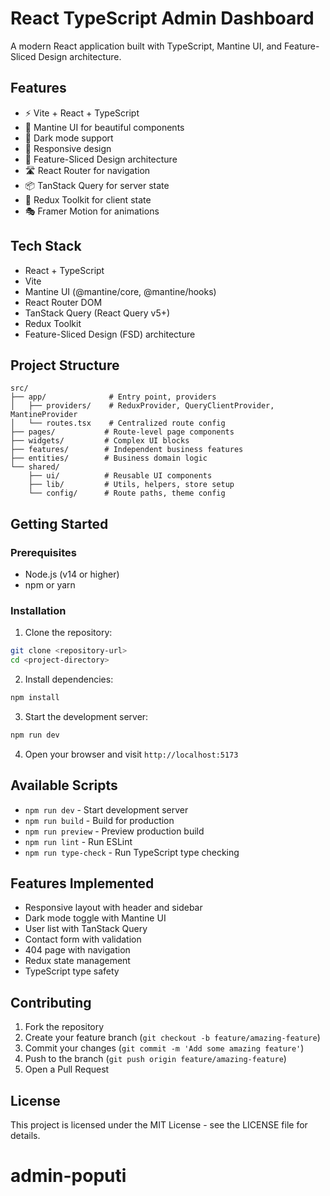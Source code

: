 # React TypeScript Admin Dashboard

A modern React application built with TypeScript, Mantine UI, and Feature-Sliced Design architecture.

## Features

- ⚡️ Vite + React + TypeScript
- 🎨 Mantine UI for beautiful components
- 🌙 Dark mode support
- 📱 Responsive design
- 🧩 Feature-Sliced Design architecture
- 🛣️ React Router for navigation
- 📦 TanStack Query for server state
- 🔄 Redux Toolkit for client state
- 🎭 Framer Motion for animations

## Tech Stack

- React + TypeScript
- Vite
- Mantine UI (@mantine/core, @mantine/hooks)
- React Router DOM
- TanStack Query (React Query v5+)
- Redux Toolkit
- Feature-Sliced Design (FSD) architecture

## Project Structure

```
src/
├── app/              # Entry point, providers
│   ├── providers/    # ReduxProvider, QueryClientProvider, MantineProvider
│   └── routes.tsx    # Centralized route config
├── pages/           # Route-level page components
├── widgets/         # Complex UI blocks
├── features/        # Independent business features
├── entities/        # Business domain logic
└── shared/
    ├── ui/          # Reusable UI components
    ├── lib/         # Utils, helpers, store setup
    └── config/      # Route paths, theme config
```

## Getting Started

### Prerequisites

- Node.js (v14 or higher)
- npm or yarn

### Installation

1. Clone the repository:
```bash
git clone <repository-url>
cd <project-directory>
```

2. Install dependencies:
```bash
npm install
```

3. Start the development server:
```bash
npm run dev
```

4. Open your browser and visit `http://localhost:5173`

## Available Scripts

- `npm run dev` - Start development server
- `npm run build` - Build for production
- `npm run preview` - Preview production build
- `npm run lint` - Run ESLint
- `npm run type-check` - Run TypeScript type checking

## Features Implemented

- Responsive layout with header and sidebar
- Dark mode toggle with Mantine UI
- User list with TanStack Query
- Contact form with validation
- 404 page with navigation
- Redux state management
- TypeScript type safety

## Contributing

1. Fork the repository
2. Create your feature branch (`git checkout -b feature/amazing-feature`)
3. Commit your changes (`git commit -m 'Add some amazing feature'`)
4. Push to the branch (`git push origin feature/amazing-feature`)
5. Open a Pull Request

## License

This project is licensed under the MIT License - see the LICENSE file for details.
# admin-poputi
